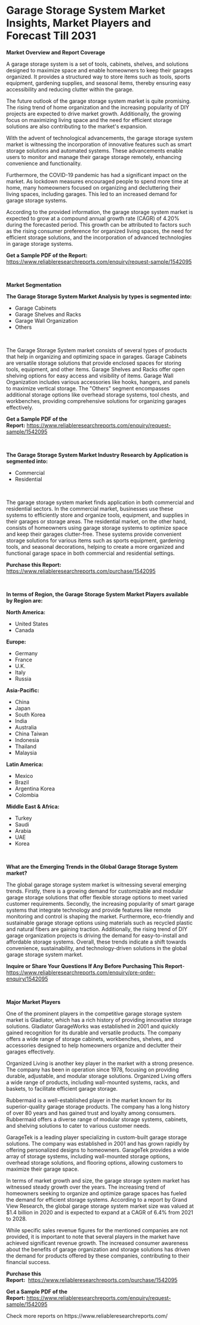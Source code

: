 <p><h1>Garage Storage System Market Insights, Market Players and Forecast Till 2031</h1></p><p><strong>Market Overview and Report Coverage</strong></p>
<p><p>A garage storage system is a set of tools, cabinets, shelves, and solutions designed to maximize space and enable homeowners to keep their garages organized. It provides a structured way to store items such as tools, sports equipment, gardening supplies, and seasonal items, thereby ensuring easy accessibility and reducing clutter within the garage.</p><p>The future outlook of the garage storage system market is quite promising. The rising trend of home organization and the increasing popularity of DIY projects are expected to drive market growth. Additionally, the growing focus on maximizing living space and the need for efficient storage solutions are also contributing to the market's expansion.</p><p>With the advent of technological advancements, the garage storage system market is witnessing the incorporation of innovative features such as smart storage solutions and automated systems. These advancements enable users to monitor and manage their garage storage remotely, enhancing convenience and functionality.</p><p>Furthermore, the COVID-19 pandemic has had a significant impact on the market. As lockdown measures encouraged people to spend more time at home, many homeowners focused on organizing and decluttering their living spaces, including garages. This led to an increased demand for garage storage systems.</p><p>According to the provided information, the garage storage system market is expected to grow at a compound annual growth rate (CAGR) of 4.20% during the forecasted period. This growth can be attributed to factors such as the rising consumer preference for organized living spaces, the need for efficient storage solutions, and the incorporation of advanced technologies in garage storage systems.</p></p>
<p><strong>Get a Sample PDF of the Report:</strong> <a href="https://www.reliableresearchreports.com/enquiry/request-sample/1542095">https://www.reliableresearchreports.com/enquiry/request-sample/1542095</a></p>
<p>&nbsp;</p>
<p><strong>Market Segmentation</strong></p>
<p><strong>The Garage Storage System Market Analysis by types is segmented into:</strong></p>
<p><ul><li>Garage Cabinets</li><li>Garage Shelves and Racks</li><li>Garage Wall Organization</li><li>Others</li></ul></p>
<p>&nbsp;</p>
<p><p>The Garage Storage System market consists of several types of products that help in organizing and optimizing space in garages. Garage Cabinets are versatile storage solutions that provide enclosed spaces for storing tools, equipment, and other items. Garage Shelves and Racks offer open shelving options for easy access and visibility of items. Garage Wall Organization includes various accessories like hooks, hangers, and panels to maximize vertical storage. The "Others" segment encompasses additional storage options like overhead storage systems, tool chests, and workbenches, providing comprehensive solutions for organizing garages effectively.</p></p>
<p><strong>Get a Sample PDF of the Report:</strong>&nbsp;<a href="https://www.reliableresearchreports.com/enquiry/request-sample/1542095">https://www.reliableresearchreports.com/enquiry/request-sample/1542095</a></p>
<p>&nbsp;</p>
<p><strong>The Garage Storage System Market Industry Research by Application is segmented into:</strong></p>
<p><ul><li>Commercial</li><li>Residential</li></ul></p>
<p>&nbsp;</p>
<p><p>The garage storage system market finds application in both commercial and residential sectors. In the commercial market, businesses use these systems to efficiently store and organize tools, equipment, and supplies in their garages or storage areas. The residential market, on the other hand, consists of homeowners using garage storage systems to optimize space and keep their garages clutter-free. These systems provide convenient storage solutions for various items such as sports equipment, gardening tools, and seasonal decorations, helping to create a more organized and functional garage space in both commercial and residential settings.</p></p>
<p><strong>Purchase this Report:</strong>&nbsp; <a href="https://www.reliableresearchreports.com/purchase/1542095">https://www.reliableresearchreports.com/purchase/1542095</a></p>
<p>&nbsp;</p>
<p><strong>In terms of Region, the Garage Storage System Market Players available by Region are:</strong></p>
<p>
    <p> <strong> North America: </strong>
        <ul>
            <li>United States</li>
            <li>Canada</li>
        </ul>
        </p> 
    <p> <strong> Europe: </strong>
        <ul>
            <li>Germany</li>
            <li>France</li>
            <li>U.K.</li>
            <li>Italy</li>
            <li>Russia</li>
        </ul>
        </p> 
    <p> <strong> Asia-Pacific: </strong>
        <ul>
            <li>China</li>
            <li>Japan</li>
            <li>South Korea</li>
            <li>India</li>
            <li>Australia</li>
            <li>China Taiwan</li>
            <li>Indonesia</li>
            <li>Thailand</li>
            <li>Malaysia</li>
        </ul>
        </p> 
    <p> <strong> Latin America: </strong>
        <ul>
            <li>Mexico</li>
            <li>Brazil</li>
            <li>Argentina Korea</li>
            <li>Colombia</li>
        </ul>
        </p> 
    <p> <strong> Middle East & Africa: </strong>
        <ul>
            <li>Turkey</li>
            <li>Saudi</li>
            <li>Arabia</li>
            <li>UAE</li>
            <li>Korea</li>
        </ul>
    </p>
    </p>
<p>&nbsp;</p>
<p><strong>What are the Emerging Trends in the Global Garage Storage System market?</strong></p>
<p><p>The global garage storage system market is witnessing several emerging trends. Firstly, there is a growing demand for customizable and modular garage storage solutions that offer flexible storage options to meet varied customer requirements. Secondly, the increasing popularity of smart garage systems that integrate technology and provide features like remote monitoring and control is shaping the market. Furthermore, eco-friendly and sustainable garage storage options using materials such as recycled plastic and natural fibers are gaining traction. Additionally, the rising trend of DIY garage organization projects is driving the demand for easy-to-install and affordable storage systems. Overall, these trends indicate a shift towards convenience, sustainability, and technology-driven solutions in the global garage storage system market.</p></p>
<p><strong>Inquire or Share Your Questions If Any Before Purchasing This Report</strong>- <a href="https://www.reliableresearchreports.com/enquiry/pre-order-enquiry/1542095">https://www.reliableresearchreports.com/enquiry/pre-order-enquiry/1542095</a></p>
<p>&nbsp;</p>
<p><strong>Major Market Players</strong></p>
<p><p>One of the prominent players in the competitive garage storage system market is Gladiator, which has a rich history of providing innovative storage solutions. Gladiator GarageWorks was established in 2001 and quickly gained recognition for its durable and versatile products. The company offers a wide range of storage cabinets, workbenches, shelves, and accessories designed to help homeowners organize and declutter their garages effectively.</p><p>Organized Living is another key player in the market with a strong presence. The company has been in operation since 1978, focusing on providing durable, adjustable, and modular storage solutions. Organized Living offers a wide range of products, including wall-mounted systems, racks, and baskets, to facilitate efficient garage storage.</p><p>Rubbermaid is a well-established player in the market known for its superior-quality garage storage products. The company has a long history of over 80 years and has gained trust and loyalty among consumers. Rubbermaid offers a diverse range of modular storage systems, cabinets, and shelving solutions to cater to various customer needs.</p><p>GarageTek is a leading player specializing in custom-built garage storage solutions. The company was established in 2001 and has grown rapidly by offering personalized designs to homeowners. GarageTek provides a wide array of storage systems, including wall-mounted storage options, overhead storage solutions, and flooring options, allowing customers to maximize their garage space.</p><p>In terms of market growth and size, the garage storage system market has witnessed steady growth over the years. The increasing trend of homeowners seeking to organize and optimize garage spaces has fueled the demand for efficient storage systems. According to a report by Grand View Research, the global garage storage system market size was valued at $1.4 billion in 2020 and is expected to expand at a CAGR of 6.4% from 2021 to 2028.</p><p>While specific sales revenue figures for the mentioned companies are not provided, it is important to note that several players in the market have achieved significant revenue growth. The increased consumer awareness about the benefits of garage organization and storage solutions has driven the demand for products offered by these companies, contributing to their financial success.</p></p>
<p><strong>Purchase this Report:</strong>&nbsp;&nbsp;<a href="https://www.reliableresearchreports.com/purchase/1542095">https://www.reliableresearchreports.com/purchase/1542095</a></p>
<p></p>
<p><strong>Get a Sample PDF of the Report:</strong>&nbsp;<a href="https://www.reliableresearchreports.com/enquiry/request-sample/1542095">https://www.reliableresearchreports.com/enquiry/request-sample/1542095</a></p>
<p>Check more reports on https://www.reliableresearchreports.com/</p>